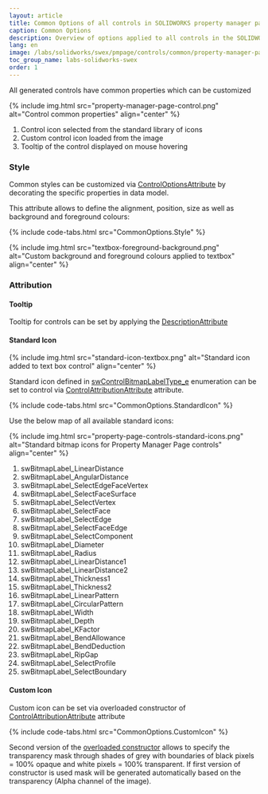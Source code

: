 ```yaml
---
layout: article
title: Common Options of all controls in SOLIDWORKS property manager page
caption: Common Options
description: Overview of options applied to all controls in the SOLIDWORKS property manager page
lang: en
image: /labs/solidworks/swex/pmpage/controls/common/property-manager-page-control.png
toc_group_name: labs-solidworks-swex
order: 1
---
```

All generated controls have common properties which can be customized

{% include img.html src="property-manager-page-control.png" alt="Control common properties" align="center" %}

1. Control icon selected from the standard library of icons
1. Custom control icon loaded from the image
1. Tooltip of the control displayed on mouse hovering

### Style

Common styles can be customized via [ControlOptionsAttribute](https://docs.codestack.net/swex/pmpage/html/T_CodeStack_SwEx_PMPage_Attributes_ControlOptionsAttribute.htm) by decorating the specific properties in data model.

This attribute allows to define the alignment, position, size as well as background and foreground colours:

{% include code-tabs.html src="CommonOptions.Style" %}

{% include img.html src="textbox-foreground-background.png" alt="Custom background and foreground colours applied to textbox" align="center" %}

### Attribution

#### Tooltip

Tooltip for controls can be set by applying the [DescriptionAttribute](https://docs.microsoft.com/en-us/dotnet/api/system.componentmodel.descriptionattribute?view=netframework-4.0)

#### Standard Icon

{% include img.html src="standard-icon-textbox.png" alt="Standard icon added to text box control" align="center" %}

Standard icon defined in [swControlBitmapLabelType_e](http://help.solidworks.com/2017/english/api/swconst/SolidWorks.Interop.swconst~SolidWorks.Interop.swconst.swControlBitmapLabelType_e.html?id=aff2422a1ecf4632aae3e41abe59c6fc) enumeration can be set to control via [ControlAttributionAttribute](https://docs.codestack.net/swex/pmpage/html/M_CodeStack_SwEx_PMPage_Attributes_ControlAttributionAttribute__ctor.htm) attribute.

{% include code-tabs.html src="CommonOptions.StandardIcon" %}

Use the below map of all available standard icons:

{% include img.html src="property-page-controls-standard-icons.png" alt="Standard bitmap icons for Property Manager Page controls" align="center" %}

1. swBitmapLabel_LinearDistance
1. swBitmapLabel_AngularDistance
1. swBitmapLabel_SelectEdgeFaceVertex
1. swBitmapLabel_SelectFaceSurface
1. swBitmapLabel_SelectVertex
1. swBitmapLabel_SelectFace
1. swBitmapLabel_SelectEdge
1. swBitmapLabel_SelectFaceEdge
1. swBitmapLabel_SelectComponent
1. swBitmapLabel_Diameter
1. swBitmapLabel_Radius
1. swBitmapLabel_LinearDistance1
1. swBitmapLabel_LinearDistance2
1. swBitmapLabel_Thickness1
1. swBitmapLabel_Thickness2
1. swBitmapLabel_LinearPattern
1. swBitmapLabel_CircularPattern
1. swBitmapLabel_Width
1. swBitmapLabel_Depth
1. swBitmapLabel_KFactor
1. swBitmapLabel_BendAllowance
1. swBitmapLabel_BendDeduction
1. swBitmapLabel_RipGap
1. swBitmapLabel_SelectProfile
1. swBitmapLabel_SelectBoundary

#### Custom Icon

Custom icon can be set via overloaded constructor of [ControlAttributionAttribute](https://docs.codestack.net/swex/pmpage/html/M_CodeStack_SwEx_PMPage_Attributes_ControlAttributionAttribute__ctor_1.htm) attribute

{% include code-tabs.html src="CommonOptions.CustomIcon" %}

Second version of the [overloaded constructor](https://docs.codestack.net/swex/pmpage/html/M_CodeStack_SwEx_PMPage_Attributes_ControlAttributionAttribute__ctor_2.htm) allows to specify the transparency mask through shades of grey with boundaries of black pixels = 100% opaque and white pixels = 100% transparent. If first version of constructor is used mask will be generated automatically based on the transparency (Alpha channel of the image).